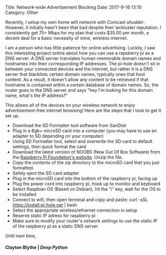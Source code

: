 Title: Network-wide Advertisement Blocking 
Date: 2017-9-16 13:10
Category: Other

Recently, I setup my own home wifi network with Comcast *shudder*. However, it initially hasn't been that bad despite their lackluster reputation. I consistently get 75+ Mbps for my plan that costs $35.00 per month, a decent deal for a basic necessity of mine, wireless internet. 

I am a person who has little patience for online advertising. Luckily, I saw this interesting project online about how you can use a rapsberry pi as a DNS server. A DNS server translates human-memorable domain names and hostnames into their corresponding IP addresses. The pi-hole doesn't sit in between your connected devices and the internet, but rather it is a DNS server that blacklists certain domain names, typically ones that host content. As a result, it doesn't allow any content to be retrieved if that hostname is contained within a
certain database of domain names. So, the router goes to the DNS server and says "hey I'm looking for this domain name, what's the IP address?" 

This allows all of the devices on your wireless network to enjoy advertisement-free internet browsing! Here are the steps that I took to get it set up. 

* Download the SD Formatter tool software from SanDisk
* Plug in a 8gb+ microSD card into a computer (you may have to use an adapter to SD depending on your computer) 
* Using SD Formatter tool, select and overwrite the SD card to default settings, then quick format the card
* Download the latest version of NOOBS (New Out Of Box Software) from the [Raspberry Pi Foundation's website](https://www.raspberrypi.org/downloads/noobs/). Unzip the file. 
* Copy the contents of the zip directory to the microSD card that you just formatted. 
* Safely eject the SD card adapter
* Plug in the microSD card into the bottom of the raspberry pi, facing up
* Plug the power cord into raspberry pi, hook up to monitor and keyboard
* Select Raspbian OS (Based on Debian), hit the "i" key, wait for the OS to be installed
* Connect to wifi, then open terminal and copy and paste: curl -sSL https://install.pi-hole.net | bash 
* Select the appropriate wireless/ethernet connection in setup 
* Reserve static IP adress for raspberry pi
* Make sure to modify your router's network settings to use the static IP of the raspberry pi as a static DNS server 
  
Until next time,
#### Clayton Blythe | *Deep Python*
